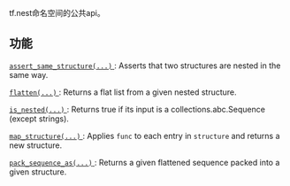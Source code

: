 tf.nest命名空间的公共api。

## 功能
[ `assert_same_structure(...)` ](https://tensorflow.google.cn/api_docs/python/tf/nest/assert_same_structure): Asserts that two structures are nested in the same way.

[ `flatten(...)` ](https://tensorflow.google.cn/api_docs/python/tf/nest/flatten): Returns a flat list from a given nested structure.

[ `is_nested(...)` ](https://tensorflow.google.cn/api_docs/python/tf/nest/is_nested): Returns true if its input is a collections.abc.Sequence (except strings).

[ `map_structure(...)` ](https://tensorflow.google.cn/api_docs/python/tf/nest/map_structure): Applies  `func`  to each entry in  `structure`  and returns a new structure.

[ `pack_sequence_as(...)` ](https://tensorflow.google.cn/api_docs/python/tf/nest/pack_sequence_as): Returns a given flattened sequence packed into a given structure.

